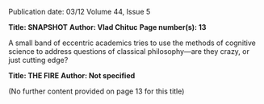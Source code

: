Publication date: 03/12
Volume 44, Issue 5

**Title: SNAPSHOT**
**Author: Vlad Chituc**
**Page number(s): 13**

A small band of eccentric academics 
tries to use the methods of cognitive 
science to address questions of classical 
philosophy—are they crazy, or just 
cutting edge?


**Title: THE FIRE**
**Author: Not specified**

(No further content provided on page 13 for this title)